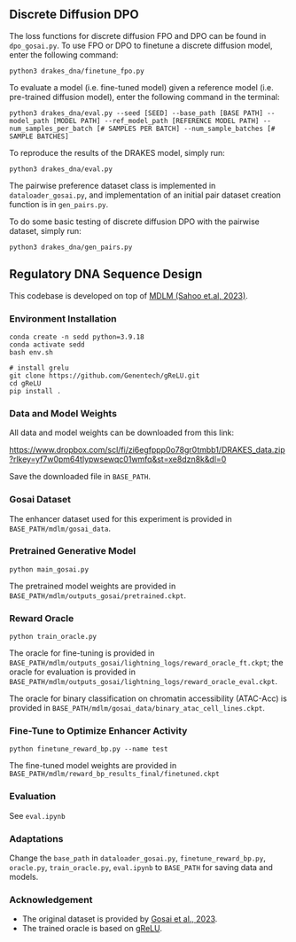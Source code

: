 ## Discrete Diffusion DPO

The loss functions for discrete diffusion FPO and DPO can be found in `dpo_gosai.py`. To use FPO or DPO to finetune a discrete diffusion model, enter the following command:

```
python3 drakes_dna/finetune_fpo.py
```

To evaluate a model (i.e. fine-tuned model) given a reference model (i.e. pre-trained diffusion model), enter the following command in the terminal:

```
python3 drakes_dna/eval.py --seed [SEED] --base_path [BASE PATH] --model_path [MODEL PATH] --ref_model_path [REFERENCE MODEL PATH] --num_samples_per_batch [# SAMPLES PER BATCH] --num_sample_batches [# SAMPLE BATCHES]
```

To reproduce the results of the DRAKES model, simply run:

```
python3 drakes_dna/eval.py
```

The pairwise preference dataset class is implemented in `dataloader_gosai.py`, and implementation of an initial pair dataset creation function is in `gen_pairs.py`. 

To do some basic testing of discrete diffusion DPO with the pairwise dataset, simply run:

```
python3 drakes_dna/gen_pairs.py
```

## Regulatory DNA Sequence Design
This codebase is developed on top of [MDLM (Sahoo et.al, 2023)](https://github.com/kuleshov-group/mdlm).

### Environment Installation
```
conda create -n sedd python=3.9.18
conda activate sedd
bash env.sh

# install grelu
git clone https://github.com/Genentech/gReLU.git
cd gReLU
pip install .
```

### Data and Model Weights
All data and model weights can be downloaded from this link:

https://www.dropbox.com/scl/fi/zi6egfppp0o78gr0tmbb1/DRAKES_data.zip?rlkey=yf7w0pm64tlypwsewqc01wmfq&st=xe8dzn8k&dl=0

Save the downloaded file in `BASE_PATH`.

### Gosai Dataset
The enhancer dataset used for this experiment is provided in `BASE_PATH/mdlm/gosai_data`.

### Pretrained Generative Model
```
python main_gosai.py
```
The pretrained model weights are provided in `BASE_PATH/mdlm/outputs_gosai/pretrained.ckpt`.

### Reward Oracle
```
python train_oracle.py
```
The oracle for fine-tuning is provided in `BASE_PATH/mdlm/outputs_gosai/lightning_logs/reward_oracle_ft.ckpt`; the oracle for evaluation is provided in `BASE_PATH/mdlm/outputs_gosai/lightning_logs/reward_oracle_eval.ckpt`.

The oracle for binary classification on chromatin accessibility (ATAC-Acc) is provided in `BASE_PATH/mdlm/gosai_data/binary_atac_cell_lines.ckpt`.


### Fine-Tune to Optimize Enhancer Activity
```
python finetune_reward_bp.py --name test
```
The fine-tuned model weights are provided in `BASE_PATH/mdlm/reward_bp_results_final/finetuned.ckpt`

### Evaluation
See `eval.ipynb`

### Adaptations
Change the `base_path` in `dataloader_gosai.py`, `finetune_reward_bp.py`, `oracle.py`, `train_oracle.py`, `eval.ipynb` to `BASE_PATH` for saving data and models.

### Acknowledgement 

* The original dataset is provided by [Gosai et al., 2023](https://www.biorxiv.org/content/10.1101/2023.08.08.552077v1).
* The trained oracle is based on [gReLU](https://genentech.github.io/gReLU/). 